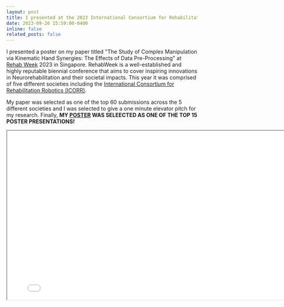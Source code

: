 ```yaml
---
layout: post
title: I presented at the 2023 International Consortium for Rehabilitation Robotics (ICORR).
date: 2023-09-26 15:59:00-0400
inline: false
related_posts: false
---
```


I presented a poster on my paper titled "The Study of Complex Manipulation via Kinematic Hand Synergies: The Effects of Data Pre-Processing" at [Rehab Week](https://www.rehabweek.org/) 2023 in Singapore. RehabWeek is a well-established and highly reputable biennial conference that aims to cover inspiring innovations in Neurorehabilitation and their societal impacts. This year it was comprised of five different societies including the [International Consortium for Rehabilitation Robotics (ICORR)](https://icorr-c.org/).

My paper was selected as one of the top 60 submissions across the 5 different societies and I was selected to give a one minute elevator pitch for my research. Finally, <strong>MY <a href="../../assets/pdf/The_Study_of_Complex_Manipulation_via_Kinematic_Hand_Synergies_The_Effects_of_Data_Pre-Processing_POSTER.pdf" target="_blank" rel="noopener noreferrer">POSTER</a> WAS SELEECTED AS ONE OF THE TOP 15 POSTER PRESENTATIONS!</strong>

<iframe src="../../assets/img/ICORR2023_FastForward.jpg" scrolling="no" style=" width: 796px; height: 446px;  overflow: hidden;" ></iframe>